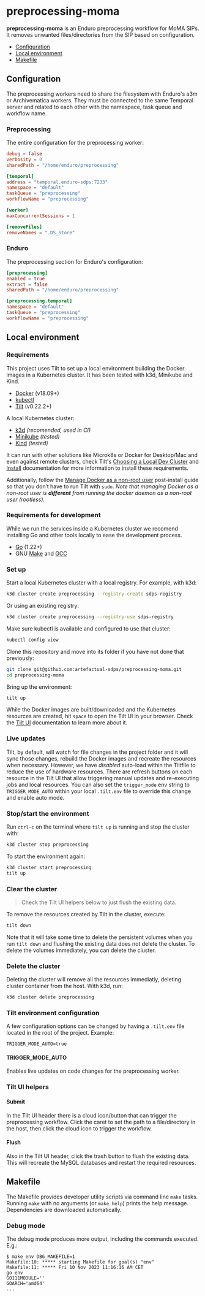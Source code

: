 # preprocessing-moma

**preprocessing-moma** is an Enduro preprocessing workflow for MoMA SIPs.
It removes unwanted files/directories from the SIP based on configuration.

- [Configuration](#configuration)
- [Local environment](#local-environment)
- [Makefile](#makefile)

## Configuration

The preprocessing workers need to share the filesystem with Enduro's a3m or
Archivematica workers. They must be connected to the same Temporal server
and related to each other with the namespace, task queue and workflow name.

### Preprocessing

The entire configuration for the preprocessing worker:

```toml
debug = false
verbosity = 0
sharedPath = "/home/enduro/preprocessing"

[temporal]
address = "temporal.enduro-sdps:7233"
namespace = "default"
taskQueue = "preprocessing"
workflowName = "preprocessing"

[worker]
maxConcurrentSessions = 1

[removeFiles]
removeNames = ".DS_Store"
```

### Enduro

The preprocessing section for Enduro's configuration:

```toml
[preprocessing]
enabled = true
extract = false
sharedPath = "/home/enduro/preprocessing"

[preprocessing.temporal]
namespace = "default"
taskQueue = "preprocessing"
workflowName = "preprocessing"
```

## Local environment

### Requirements

This project uses Tilt to set up a local environment building the Docker images
in a Kubernetes cluster. It has been tested with k3d, Minikube and Kind.

- [Docker] (v18.09+)
- [kubectl]
- [Tilt] (v0.22.2+)

A local Kubernetes cluster:

- [k3d] _(recomended, used in CI)_
- [Minikube] _(tested)_
- [Kind] _(tested)_

It can run with other solutions like Microk8s or Docker for Desktop/Mac and
even against remote clusters, check Tilt's [Choosing a Local Dev Cluster] and
[Install] documentation for more information to install these requirements.

Additionally, follow the [Manage Docker as a non-root user] post-install guide
so that you don’t have to run Tilt with `sudo`. _Note that managing Docker as a
non-root user is **different** from running the docker daemon as a non-root user
(rootless)._

### Requirements for development

While we run the services inside a Kubernetes cluster we recomend installing
Go and other tools locally to ease the development process.

- [Go] (1.22+)
- GNU [Make] and [GCC]

### Set up

Start a local Kubernetes cluster with a local registry. For example, with k3d:

```bash
k3d cluster create preprocessing --registry-create sdps-registry
```

Or using an existing registry:

```bash
k3d cluster create preprocessing --registry-use sdps-registry
```

Make sure kubectl is available and configured to use that cluster:

```bash
kubectl config view
```

Clone this repository and move into its folder if you have not done that
previously:

```bash
git clone git@github.com:artefactual-sdps/preprocessing-moma.git
cd preprocessing-moma
```

Bring up the environment:

```bash
tilt up
```

While the Docker images are built/downloaded and the Kubernetes resources are
created, hit `space` to open the Tilt UI in your browser. Check the [Tilt UI]
documentation to learn more about it.

### Live updates

Tilt, by default, will watch for file changes in the project folder and it will
sync those changes, rebuild the Docker images and recreate the resources when
necessary. However, we have _disabled_ auto-load within the Tiltfile to reduce
the use of hardware resources. There are refresh buttons on each resource in the
Tilt UI that allow triggering manual updates and re-executing jobs and local
resources. You can also set the `trigger_mode` env string to `TRIGGER_MODE_AUTO`
within your local `.tilt.env` file to override this change and enable auto mode.

### Stop/start the environment

Run `ctrl-c` on the terminal where `tilt up` is running and stop the cluster
with:

```bash
k3d cluster stop preprocessing
```

To start the environment again:

```bash
k3d cluster start preprocessing
tilt up
```

### Clear the cluster

> Check the Tilt UI helpers below to just flush the existing data.

To remove the resources created by Tilt in the cluster, execute:

```bash
tilt down
```

Note that it will take some time to delete the persistent volumes when you
run `tilt down` and flushing the existing data does not delete the cluster.
To delete the volumes immediately, you can delete the cluster.

### Delete the cluster

Deleting the cluster will remove all the resources immediatly, deleting
cluster container from the host. With k3d, run:

```bash
k3d cluster delete preprocessing
```

### Tilt environment configuration

A few configuration options can be changed by having a `.tilt.env` file
located in the root of the project. Example:

```text
TRIGGER_MODE_AUTO=true
```

#### TRIGGER_MODE_AUTO

Enables live updates on code changes for the preprocessing worker.

### Tilt UI helpers

#### Submit

In the Tilt UI header there is a cloud icon/button that can trigger the
preprocessing workflow. Click the caret to set the path to a file/directory in
the host, then click the cloud icon to trigger the workflow.

#### Flush

Also in the Tilt UI header, click the trash button to flush the existing data.
This will recreate the MySQL databases and restart the required resources.

## Makefile

The Makefile provides developer utility scripts via command line `make` tasks.
Running `make` with no arguments (or `make help`) prints the help message.
Dependencies are downloaded automatically.

### Debug mode

The debug mode produces more output, including the commands executed. E.g.:

```shell
$ make env DBG_MAKEFILE=1
Makefile:10: ***** starting Makefile for goal(s) "env"
Makefile:11: ***** Fri 10 Nov 2023 11:16:16 AM CET
go env
GO111MODULE=''
GOARCH='amd64'
...
```

[docker]: https://docs.docker.com/get-docker/
[kubectl]: https://kubernetes.io/docs/tasks/tools/#kubectl
[tilt]: https://docs.tilt.dev/tutorial/1-prerequisites.html#install-tilt
[k3d]: https://k3d.io/v5.4.3/#installation
[minikube]: https://minikube.sigs.k8s.io/docs/start/
[kind]: https://kind.sigs.k8s.io/docs/user/quick-start#installation
[choosing a local dev cluster]: https://docs.tilt.dev/choosing_clusters.html
[install]: https://docs.tilt.dev/install.html
[manage docker as a non-root user]: https://docs.docker.com/engine/install/linux-postinstall/#manage-docker-as-a-non-root-user
[tilt ui]: https://docs.tilt.dev/tutorial/3-tilt-ui.html
[go]: https://go.dev/doc/install
[make]: https://www.gnu.org/software/make/
[gcc]: https://gcc.gnu.org/
